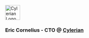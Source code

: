 <img src="https://avatars.githubusercontent.com/u/16170341" alt='Cylerian Logo' width="48">

### Eric Cornelius - CTO @ [Cylerian](https://cylerian.com)

<!--

| test | test 2 |
|------|--------|
| 1    | 2      |
| 2    | 3      |


**EricMCornelius/ericmcornelius** is a ✨ _special_ ✨ repository because its `README.md` (this file) appears on your GitHub profile.

Here are some ideas to get you started:

- 🔭 I’m currently working on ...
- 🌱 I’m currently learning ...
- 👯 I’m looking to collaborate on ...
- 🤔 I’m looking for help with ...
- 💬 Ask me about ...
- 📫 How to reach me: ...
- 😄 Pronouns: ...
- ⚡ Fun fact: ...
-->
